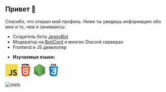 ## Привет 👋

Спасибо, что открыл мой профиль. Ниже ты увидишь информацию обо мне и то, чем я занимаюсь:
- Создатель бота [JeggyBot](https://www.jeggybot.ml)
- Модератор на [BotiCord](https://boticord.top) и многих Discord серверах
- Frontend и JS девелопер
+ **Изучаемые языки:**

<img height="40" src="https://raw.githubusercontent.com/github/explore/80688e429a7d4ef2fca1e82350fe8e3517d3494d/topics/javascript/javascript.png">  <img height="40" src="https://raw.githubusercontent.com/github/explore/80688e429a7d4ef2fca1e82350fe8e3517d3494d/topics/html/html.png">  <img height="40" src="https://raw.githubusercontent.com/github/explore/80688e429a7d4ef2fca1e82350fe8e3517d3494d/topics/nodejs/nodejs.png">  <img height="40" src="https://raw.githubusercontent.com/github/explore/80688e429a7d4ef2fca1e82350fe8e3517d3494d/topics/css/css.png"> 

![stats](https://github-readme-stats.vercel.app/api?username=MrVaDiM4iK&show_icons=true&theme=dark)
